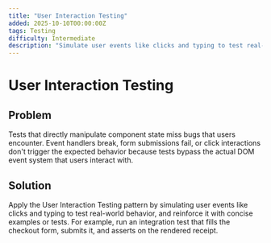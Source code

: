 ```yaml
---
title: "User Interaction Testing"
added: 2025-10-10T00:00:00Z
tags: Testing
difficulty: Intermediate
description: "Simulate user events like clicks and typing to test real-world behavior."
---
```

# User Interaction Testing

## Problem

Tests that directly manipulate component state miss bugs that users encounter. Event handlers break, form submissions fail, or click interactions don't trigger the expected behavior because tests bypass the actual DOM event system that users interact with.

## Solution

Apply the User Interaction Testing pattern by simulating user events like clicks and typing to test real-world behavior, and reinforce it with concise examples or tests. For example, run an integration test that fills the checkout form, submits it, and asserts on the rendered receipt.
